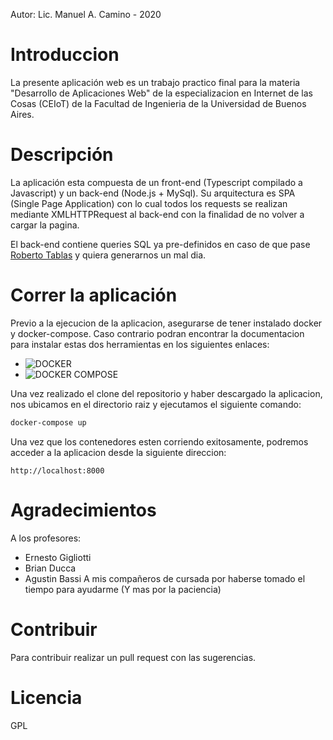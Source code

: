 Autor: Lic. Manuel A. Camino - 2020

# Introduccion
La presente aplicación web es un trabajo practico final para la materia "Desarrollo de Aplicaciones Web" de la especializacion en Internet de las Cosas (CEIoT) de la Facultad de Ingenieria de la Universidad de Buenos Aires.

# Descripción
La aplicación esta compuesta de un front-end (Typescript compilado a Javascript) y un back-end (Node.js + MySql). Su arquitectura es SPA (Single Page Application) con lo cual todos los requests se realizan mediante XMLHTTPRequest al back-end con la finalidad de no volver a cargar la pagina.

El back-end contiene queries SQL ya pre-definidos en caso de que pase 
<a href="https://imgs.xkcd.com/comics/exploits_of_a_mom.png">Roberto Tablas</a> y quiera generarnos un mal dia.

# Correr la aplicación
Previo a la ejecucion de la aplicacion, asegurarse de tener instalado docker y docker-compose. Caso contrario podran encontrar la documentacion para instalar estas dos herramientas en los siguientes enlaces:
- ![DOCKER](https://docs.docker.com/get-docker/)
- ![DOCKER COMPOSE](https://docs.docker.com/compose/install/)

Una vez realizado el clone del repositorio y haber descargado la aplicacion, nos ubicamos en el directorio raiz y ejecutamos el siguiente comando:
```sh
docker-compose up
```

Una vez que los contenedores esten corriendo exitosamente, podremos acceder a la aplicacion desde la siguiente direccion:
```
http://localhost:8000
```

# Agradecimientos
A los profesores:
- Ernesto Gigliotti
- Brian Ducca
- Agustin Bassi
A mis compañeros de cursada por haberse tomado el tiempo para ayudarme (Y mas por la paciencia)

# Contribuir
Para contribuir realizar un pull request con las sugerencias.

# Licencia
GPL